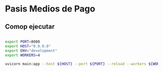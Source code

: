 # Pasis Medios de Pago

## Comop ejecutar

```bash

export PORT=8000
export HOST="0.0.0.0"
export ENV="development"
export WORKERS=4

uvicorn main:app --host ${HOST} --port ${PORT} --reload --workers ${WORKERS}
```
